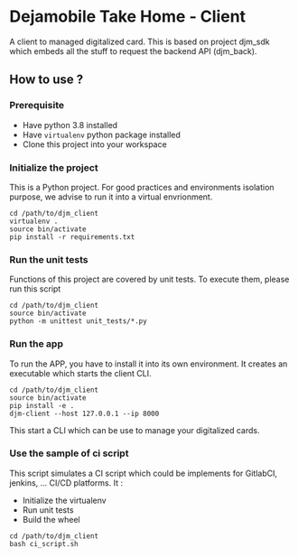 # Dejamobile Take Home - Client

A client to managed digitalized card. This is based on project djm_sdk which embeds all the stuff to request the backend API (djm_back).


## How to use ?

### Prerequisite 

- Have python 3.8 installed
- Have `virtualenv` python package installed
- Clone this project into your workspace

### Initialize the project

This is a Python project. For good practices and environments isolation purpose, we advise to run it into a virtual envrionment.

```lang=bash
cd /path/to/djm_client
virtualenv .
source bin/activate
pip install -r requirements.txt
```

### Run the unit tests

Functions of this project are covered by unit tests. To execute them, please run this script

```lang=bash
cd /path/to/djm_client
source bin/activate
python -m unittest unit_tests/*.py
```

### Run the app

To run the APP, you have to install it into its own environment. It creates an executable which starts the client CLI.

```lang=bash
cd /path/to/djm_client
source bin/activate
pip install -e .
djm-client --host 127.0.0.1 --ip 8000
```

This start a CLI which can be use to manage your digitalized cards.



### Use the sample of ci script

This script simulates a CI script which could be implements for GitlabCI, jenkins, ... CI/CD platforms. It :
- Initialize the virtualenv
- Run unit tests
- Build the wheel

```lang=bash
cd /path/to/djm_client
bash ci_script.sh
```
